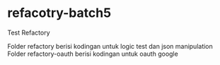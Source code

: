 # refacotry-batch5
Test Refactory

Folder refactory berisi kodingan untuk logic test dan json manipulation
Folder refactory-oauth berisi kodingan untuk oauth google
